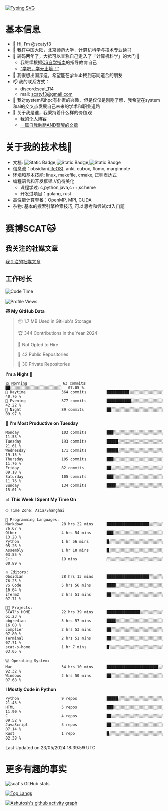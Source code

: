 [![Typing SVG](https://readme-typing-svg.demolab.com?font=Fira+Code&pause=1000&center=true&vCenter=true&multiline=true&width=470&height=98&lines=Across+the+Great+Wall+;we+can+reach+every+corner+in+the+world)](https://git.io/typing-svg)

# 基本信息
- 👋 Hi, I’m @scatyf3
- 👀 我在中国大陆，北京师范大学，计算机科学与技术专业读书
- 🌱 转码两年了，大抵可以宣称自己走入了「计算机科学」的大门 🥺
  - 我继续根据[CS自学指南](https://csdiy.wiki/)的指导教育自己 
  - [“学吧，学无止境！” ](https://www.acm.org/binaries/content/assets/education/cs2013_chinese.pdf)
- 💞️ 我很想出国深造，希望能在github找到志同道合的朋友
- 📫 我的联系方式：
  -   discord:scat_114
  -   mail: scatyf3@gmail.com
- 🌟 我对system和hpc有朴素的兴趣，但是仅仅是刚刚了解，我希望在system和ai的交叉点发展自己未来的学术和职业道路
- 🤔 关于我是谁，我秉持着什么样的价值观
  - 我的[个人博客](https://scatyfs-blog.gitbook.io/scats-blog)
  - [一篇自我勉励AND警醒的文章](https://www.zhihu.com/question/595969891/answer/3060352057)
 
# 关于我的技术栈🔧
- 文档: ![Static Badge](https://img.shields.io/badge/markdown-gray),![Static Badge](https://img.shields.io/badge/latex-gray),![Static Badge](https://img.shields.io/badge/marp-blue)
- 信息流：obsidian([lifeOS](https://github.com/quanru/obsidian-example-lifeos)), anki, cubox, flomo, marginnote
- 环境和基本技能: linux, makefile, cmake, 正则表达式
- 编程语言和开发框架://仍待美化
  - 课程学过: c,python,java,c++,scheme
  - 开发过项目：golang, rust
- 高性能计算套餐：OpenMP, MPI, CUDA 
- 杂物: 基本的搜索引擎检索技巧, 可以思考和尝试ctf入门题

# 赛博SCAT🐱

## 我关注的社媒文章
[我关注的社媒文章](https://www.notion.so/6379b986d4964818b078b0328b41f73b?v=19fc0e6483ec4fada09d6c68f7b20732)

## 工作时长
<!--START_SECTION:waka-->
![Code Time](http://img.shields.io/badge/Code%20Time-114%20hrs%205%20mins-blue)

![Profile Views](http://img.shields.io/badge/Profile%20Views-0-blue)

**🐱 My GitHub Data** 

> 📦 1.7 MB Used in GitHub's Storage 
 > 
> 🏆 344 Contributions in the Year 2024
 > 
> 🚫 Not Opted to Hire
 > 
> 📜 42 Public Repositories 
 > 
> 🔑 30 Private Repositories 
 > 
**I'm a Night 🦉** 

```text
🌞 Morning                63 commits          ██░░░░░░░░░░░░░░░░░░░░░░░   07.05 % 
🌆 Daytime                364 commits         ██████████░░░░░░░░░░░░░░░   40.76 % 
🌃 Evening                377 commits         ███████████░░░░░░░░░░░░░░   42.22 % 
🌙 Night                  89 commits          ██░░░░░░░░░░░░░░░░░░░░░░░   09.97 % 
```
📅 **I'm Most Productive on Tuesday** 

```text
Monday                   103 commits         ███░░░░░░░░░░░░░░░░░░░░░░   11.53 % 
Tuesday                  193 commits         █████░░░░░░░░░░░░░░░░░░░░   21.61 % 
Wednesday                171 commits         █████░░░░░░░░░░░░░░░░░░░░   19.15 % 
Thursday                 105 commits         ███░░░░░░░░░░░░░░░░░░░░░░   11.76 % 
Friday                   82 commits          ██░░░░░░░░░░░░░░░░░░░░░░░   09.18 % 
Saturday                 105 commits         ███░░░░░░░░░░░░░░░░░░░░░░   11.76 % 
Sunday                   134 commits         ████░░░░░░░░░░░░░░░░░░░░░   15.01 % 
```


📊 **This Week I Spent My Time On** 

```text
🕑︎ Time Zone: Asia/Shanghai

💬 Programming Languages: 
Markdown                 28 hrs 22 mins      ███████████████████░░░░░░   76.67 % 
Other                    4 hrs 54 mins       ███░░░░░░░░░░░░░░░░░░░░░░   13.28 % 
Python                   1 hr 56 mins        █░░░░░░░░░░░░░░░░░░░░░░░░   05.26 % 
Assembly                 1 hr 18 mins        █░░░░░░░░░░░░░░░░░░░░░░░░   03.55 % 
C++                      19 mins             ░░░░░░░░░░░░░░░░░░░░░░░░░   00.89 % 

🔥 Editors: 
Obsidian                 28 hrs 13 mins      ███████████████████░░░░░░   76.25 % 
VS Code                  5 hrs 56 mins       ████░░░░░░░░░░░░░░░░░░░░░   16.04 % 
iTerm2                   2 hrs 51 mins       ██░░░░░░░░░░░░░░░░░░░░░░░   07.71 % 

🐱‍💻 Projects: 
SCAT's HOME              22 hrs 39 mins      ███████████████░░░░░░░░░░   61.23 % 
obgredian                5 hrs 57 mins       ████░░░░░░░░░░░░░░░░░░░░░   16.08 % 
complier                 2 hrs 53 mins       ██░░░░░░░░░░░░░░░░░░░░░░░   07.80 % 
Terminal                 2 hrs 51 mins       ██░░░░░░░░░░░░░░░░░░░░░░░   07.71 % 
scat-s-home              1 hr 7 mins         █░░░░░░░░░░░░░░░░░░░░░░░░   03.05 % 

💻 Operating System: 
Mac                      34 hrs 10 mins      ███████████████████████░░   92.32 % 
Windows                  2 hrs 50 mins       ██░░░░░░░░░░░░░░░░░░░░░░░   07.68 % 
```

**I Mostly Code in Python** 

```text
Python                   9 repos             █████░░░░░░░░░░░░░░░░░░░░   21.43 % 
HTML                     5 repos             ███░░░░░░░░░░░░░░░░░░░░░░   11.90 % 
C                        4 repos             ██░░░░░░░░░░░░░░░░░░░░░░░   09.52 % 
JavaScript               3 repos             ██░░░░░░░░░░░░░░░░░░░░░░░   07.14 % 
Rust                     1 repo              █░░░░░░░░░░░░░░░░░░░░░░░░   02.38 % 
```




 Last Updated on 23/05/2024 18:39:59 UTC
<!--END_SECTION:waka-->


# 更多有趣的事实 

![scat's GitHub stats](https://github-readme-stats.vercel.app/api?username=scatyf3&count_private=true&theme=synthwave)

[![Top Langs](https://github-readme-stats.vercel.app/api/top-langs/?username=scatyf3&layout=compact&langs_count=12&theme=synthwave&hide=javascript,html,css&size_weight=0.5&count_weight=0.5)](https://github.com/anuraghazra/github-readme-statss)

[![Ashutosh's github activity graph](https://github-readme-activity-graph.vercel.app/graph?username=scatyf3&theme=dracula)](https://github.com/ashutosh00710/github-readme-activity-graph)

<!---
scatfy3/scatfy3 is a ✨ special ✨ repository because its `README.md` (this file) appears on your GitHub profile.
You can click the Preview link to take a look at your changes.
--->
